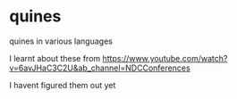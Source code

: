 # quines
quines in various languages



I learnt about these from https://www.youtube.com/watch?v=6avJHaC3C2U&ab_channel=NDCConferences


I havent figured them out yet
